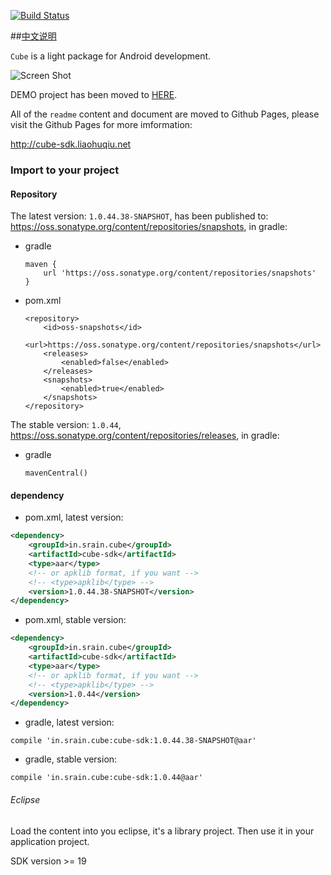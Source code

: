 [![Build Status](https://travis-ci.org/etao-open-source/cube-sdk.svg?branch=dev)](https://travis-ci.org/etao-open-source/cube-sdk)

##[中文说明](https://github.com/etao-open-source/cube-sdk/blob/master/README-cn.md)


`Cube` is a light package for Android development.

![Screen Shot](https://raw.githubusercontent.com/etao-open-source/cube-sdk/dev/screen-shot.png)

DEMO project has been moved to [HERE](https://github.com/liaohuqiu/android-cube-app).

All of the `readme` content and document are moved to Github Pages, please visit the Github Pages for more imformation:

http://cube-sdk.liaohuqiu.net

### Import to your project

#### Repository

The latest version: `1.0.44.38-SNAPSHOT`, has been published to: https://oss.sonatype.org/content/repositories/snapshots, in gradle:

*   gradle

    ```
    maven {
        url 'https://oss.sonatype.org/content/repositories/snapshots'
    }
    ```
    
*   pom.xml
    
    ```
    <repository>
        <id>oss-snapshots</id>
        <url>https://oss.sonatype.org/content/repositories/snapshots</url>
        <releases>
            <enabled>false</enabled>
        </releases>
        <snapshots>
            <enabled>true</enabled>
        </snapshots>
    </repository>
    ```

The stable version: `1.0.44`, https://oss.sonatype.org/content/repositories/releases, in gradle:


*   gradle

    ```
    mavenCentral()
    ```

#### dependency

*   pom.xml, latest version:

```xml
<dependency>
    <groupId>in.srain.cube</groupId>
    <artifactId>cube-sdk</artifactId>
    <type>aar</type>
    <!-- or apklib format, if you want -->
    <!-- <type>apklib</type> -->
    <version>1.0.44.38-SNAPSHOT</version>
</dependency>
```

*  pom.xml, stable version:

```xml
<dependency>
    <groupId>in.srain.cube</groupId>
    <artifactId>cube-sdk</artifactId>
    <type>aar</type>
    <!-- or apklib format, if you want -->
    <!-- <type>apklib</type> -->
    <version>1.0.44</version>
</dependency>
```

*   gradle, latest version:

```
compile 'in.srain.cube:cube-sdk:1.0.44.38-SNAPSHOT@aar'
```

*   gradle, stable version:

```
compile 'in.srain.cube:cube-sdk:1.0.44@aar'
```

###### Eclipse

Load the content into you eclipse, it's a library project. Then use it in your application project.

SDK version >= 19
